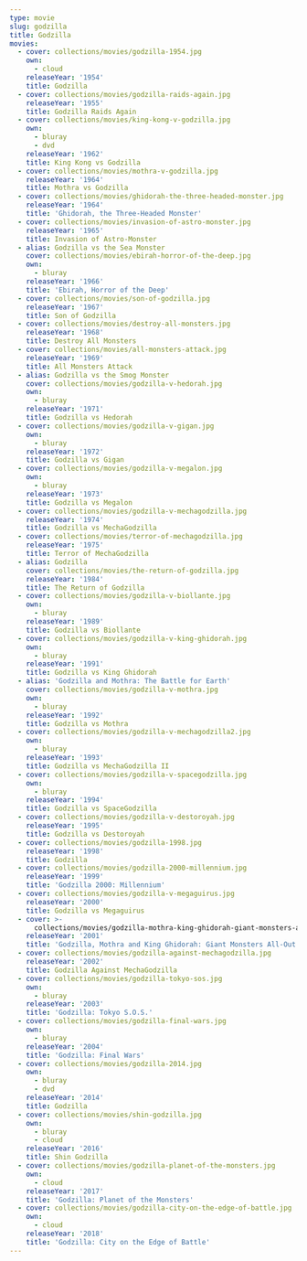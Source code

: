 ```yaml
---
type: movie
slug: godzilla
title: Godzilla
movies:
  - cover: collections/movies/godzilla-1954.jpg
    own:
      - cloud
    releaseYear: '1954'
    title: Godzilla
  - cover: collections/movies/godzilla-raids-again.jpg
    releaseYear: '1955'
    title: Godzilla Raids Again
  - cover: collections/movies/king-kong-v-godzilla.jpg
    own:
      - bluray
      - dvd
    releaseYear: '1962'
    title: King Kong vs Godzilla
  - cover: collections/movies/mothra-v-godzilla.jpg
    releaseYear: '1964'
    title: Mothra vs Godzilla
  - cover: collections/movies/ghidorah-the-three-headed-monster.jpg
    releaseYear: '1964'
    title: 'Ghidorah, the Three-Headed Monster'
  - cover: collections/movies/invasion-of-astro-monster.jpg
    releaseYear: '1965'
    title: Invasion of Astro-Monster
  - alias: Godzilla vs the Sea Monster
    cover: collections/movies/ebirah-horror-of-the-deep.jpg
    own:
      - bluray
    releaseYear: '1966'
    title: 'Ebirah, Horror of the Deep'
  - cover: collections/movies/son-of-godzilla.jpg
    releaseYear: '1967'
    title: Son of Godzilla
  - cover: collections/movies/destroy-all-monsters.jpg
    releaseYear: '1968'
    title: Destroy All Monsters
  - cover: collections/movies/all-monsters-attack.jpg
    releaseYear: '1969'
    title: All Monsters Attack
  - alias: Godzilla vs the Smog Monster
    cover: collections/movies/godzilla-v-hedorah.jpg
    own:
      - bluray
    releaseYear: '1971'
    title: Godzilla vs Hedorah
  - cover: collections/movies/godzilla-v-gigan.jpg
    own:
      - bluray
    releaseYear: '1972'
    title: Godzilla vs Gigan
  - cover: collections/movies/godzilla-v-megalon.jpg
    own:
      - bluray
    releaseYear: '1973'
    title: Godzilla vs Megalon
  - cover: collections/movies/godzilla-v-mechagodzilla.jpg
    releaseYear: '1974'
    title: Godzilla vs MechaGodzilla
  - cover: collections/movies/terror-of-mechagodzilla.jpg
    releaseYear: '1975'
    title: Terror of MechaGodzilla
  - alias: Godzilla
    cover: collections/movies/the-return-of-godzilla.jpg
    releaseYear: '1984'
    title: The Return of Godzilla
  - cover: collections/movies/godzilla-v-biollante.jpg
    own:
      - bluray
    releaseYear: '1989'
    title: Godzilla vs Biollante
  - cover: collections/movies/godzilla-v-king-ghidorah.jpg
    own:
      - bluray
    releaseYear: '1991'
    title: Godzilla vs King Ghidorah
  - alias: 'Godzilla and Mothra: The Battle for Earth'
    cover: collections/movies/godzilla-v-mothra.jpg
    own:
      - bluray
    releaseYear: '1992'
    title: Godzilla vs Mothra
  - cover: collections/movies/godzilla-v-mechagodzilla2.jpg
    own:
      - bluray
    releaseYear: '1993'
    title: Godzilla vs MechaGodzilla II
  - cover: collections/movies/godzilla-v-spacegodzilla.jpg
    own:
      - bluray
    releaseYear: '1994'
    title: Godzilla vs SpaceGodzilla
  - cover: collections/movies/godzilla-v-destoroyah.jpg
    releaseYear: '1995'
    title: Godzilla vs Destoroyah
  - cover: collections/movies/godzilla-1998.jpg
    releaseYear: '1998'
    title: Godzilla
  - cover: collections/movies/godzilla-2000-millennium.jpg
    releaseYear: '1999'
    title: 'Godzilla 2000: Millennium'
  - cover: collections/movies/godzilla-v-megaguirus.jpg
    releaseYear: '2000'
    title: Godzilla vs Megaguirus
  - cover: >-
      collections/movies/godzilla-mothra-king-ghidorah-giant-monsters-all-out-attack.jpg
    releaseYear: '2001'
    title: 'Godzilla, Mothra and King Ghidorah: Giant Monsters All-Out Attack'
  - cover: collections/movies/godzilla-against-mechagodzilla.jpg
    releaseYear: '2002'
    title: Godzilla Against MechaGodzilla
  - cover: collections/movies/godzilla-tokyo-sos.jpg
    own:
      - bluray
    releaseYear: '2003'
    title: 'Godzilla: Tokyo S.O.S.'
  - cover: collections/movies/godzilla-final-wars.jpg
    own:
      - bluray
    releaseYear: '2004'
    title: 'Godzilla: Final Wars'
  - cover: collections/movies/godzilla-2014.jpg
    own:
      - bluray
      - dvd
    releaseYear: '2014'
    title: Godzilla
  - cover: collections/movies/shin-godzilla.jpg
    own:
      - bluray
      - cloud
    releaseYear: '2016'
    title: Shin Godzilla
  - cover: collections/movies/godzilla-planet-of-the-monsters.jpg
    own:
      - cloud
    releaseYear: '2017'
    title: 'Godzilla: Planet of the Monsters'
  - cover: collections/movies/godzilla-city-on-the-edge-of-battle.jpg
    own:
      - cloud
    releaseYear: '2018'
    title: 'Godzilla: City on the Edge of Battle'
---
```


